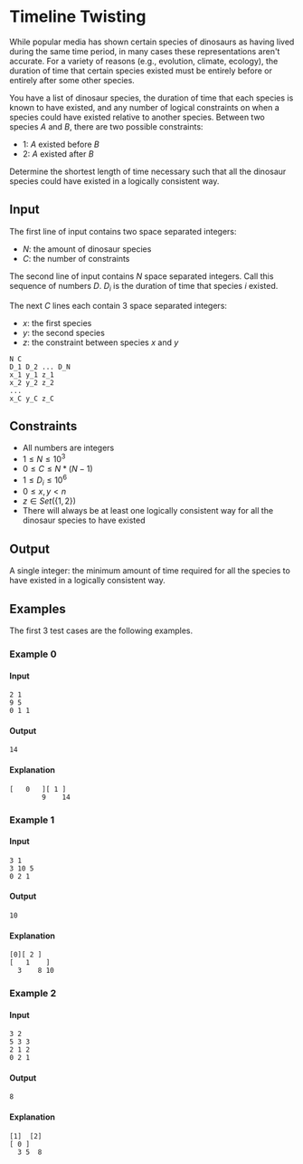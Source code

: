 # Timeline Twisting

While popular media has shown certain species of dinosaurs as having lived during the same time period, in many cases these representations aren't accurate. For a variety of reasons (e.g., evolution, climate, ecology), the duration of time that certain species existed must be entirely before or entirely after some other species.

You have a list of dinosaur species, the duration of time that each species is known to have existed, and any number of logical constraints on when a species could have existed relative to another species. Between two species $A$ and $B$, there are two possible constraints:

* $1$: $A$ existed before $B$
* $2$: $A$ existed after $B$

Determine the shortest length of time necessary such that all the dinosaur species could have existed in a logically consistent way.


## Input
The first line of input contains two space separated integers:

* $N$: the amount of dinosaur species
* $C$: the number of constraints

The second line of input contains $N$ space separated integers. Call this sequence of numbers $D$. $D_i$ is the duration of time that species $i$ existed.

The next $C$ lines each contain 3 space separated integers:

* $x$: the first species
* $y$: the second species
* $z$: the constraint between species $x$ and $y$

```
N C
D_1 D_2 ... D_N
x_1 y_1 z_1
x_2 y_2 z_2
...
x_C y_C z_C
```

## Constraints
* All numbers are integers
* $1 \leq N \leq 10^3$
* $0 \leq C \leq N * (N - 1)$
* $1 \leq D_i \leq 10^6$
* $0 \leq x, y < n$
* $z \in Set(\{1, 2\})$
* There will always be at least one logically consistent way for all the dinosaur species to have existed

## Output
A single integer: the minimum amount of time required for all the species to have existed in a logically consistent way.


## Examples
The first 3 test cases are the following examples.

### Example 0
#### Input
```
2 1
9 5
0 1 1
```

#### Output
```
14
```

#### Explanation
```
[   0   ][ 1 ]
        9    14
```


### Example 1
#### Input
```
3 1
3 10 5
0 2 1
```

#### Output
```
10
```

#### Explanation
```
[0][ 2 ]
[   1    ]
  3    8 10
```

### Example 2
#### Input
```
3 2
5 3 3
2 1 2
0 2 1
```

#### Output
```
8
```

#### Explanation
```
[1]  [2]
[ 0 ]
  3 5  8
```
